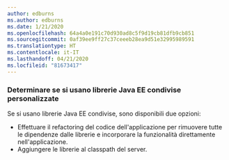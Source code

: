 ```yaml
---
author: edburns
ms.author: edburns
ms.date: 1/21/2020
ms.openlocfilehash: 64a4a0e191c70d930ad8c5f9d19cb81dfb9cb851
ms.sourcegitcommit: 0af39ee9ff27c37ceeeb28ea9d51e32995989591
ms.translationtype: HT
ms.contentlocale: it-IT
ms.lasthandoff: 04/21/2020
ms.locfileid: "81673417"
---
```

### <a name="determine-whether-you-are-using-your-own-custom-created-shared-java-ee-libraries"></a>Determinare se si usano librerie Java EE condivise personalizzate

Se si usano librerie Java EE condivise, sono disponibili due opzioni:

* Effettuare il refactoring del codice dell'applicazione per rimuovere tutte le dipendenze dalle librerie e incorporare la funzionalità direttamente nell'applicazione.
* Aggiungere le librerie al classpath del server.
